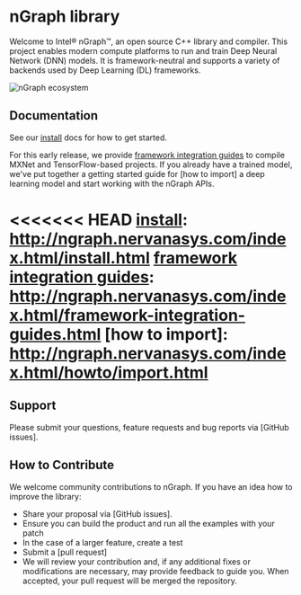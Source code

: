 # nGraph library

Welcome to Intel® nGraph™, an open source C++ library and compiler. This 
project enables modern compute platforms to run and train Deep Neural Network 
(DNN) models. It is framework-neutral and supports a variety of backends 
used by Deep Learning (DL) frameworks. 

![nGraph ecosystem][ngraph-ecosystem]


## Documentation

See our [install] docs for how to get started. 

For this early release, we provide [framework integration guides] to compile 
MXNet and TensorFlow-based projects.  If you already have a trained model, we've
put together a getting started guide for [how to import] a deep learning model 
and start working with the nGraph APIs.  

<<<<<<< HEAD
[install]: http://ngraph.nervanasys.com/index.html/install.html
[framework integration guides]: http://ngraph.nervanasys.com/index.html/framework-integration-guides.html
[how to import]: http://ngraph.nervanasys.com/index.html/howto/import.html
=======
## Support

Please submit your questions, feature requests and bug reports via [GitHub issues].

## How to Contribute

We welcome community contributions to nGraph. If you have an idea how to improve the library:

* Share your proposal via [GitHub issues].
* Ensure you can build the product and run all the examples with your patch
* In the case of a larger feature, create a test
* Submit a [pull request]
* We will review your contribution and, if any additional fixes or
  modifications are necessary, may provide feedback to guide you. When
  accepted, your pull request will be merged the repository.

[install]: http://ngraph.nervanasys.com/docs/latest/install.html
[framework integration guides]: http://ngraph.nervanasys.com/docs/latest/framework-integration-guides.html
[ngraph-ecosystem]: http://ngraph.nervanasys.com/index.html/_images/ngraph-ecosystem.png "nGraph Ecosystem"
